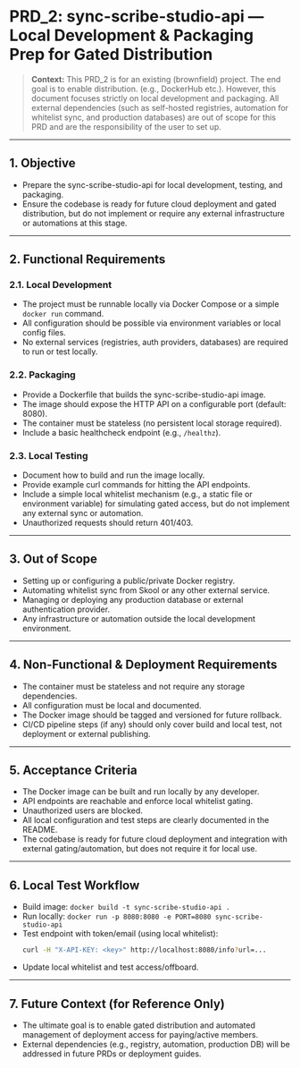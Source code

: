 # PRD_2: sync-scribe-studio-api — Local Development & Packaging Prep for Gated Distribution

> **Context:**
> This PRD_2 is for an existing (brownfield) project. The end goal is to enable distribution. (e.g., DockerHub etc.). However, this document focuses strictly on local development and packaging. All external dependencies (such as self-hosted registries, automation for whitelist sync, and production databases) are out of scope for this PRD and are the responsibility of the user to set up.

---

## 1. Objective
- Prepare the sync-scribe-studio-api for local development, testing, and packaging.
- Ensure the codebase is ready for future cloud deployment and gated distribution, but do not implement or require any external infrastructure or automations at this stage.

---

## 2. Functional Requirements

### 2.1. Local Development
- The project must be runnable locally via Docker Compose or a simple `docker run` command.
- All configuration should be possible via environment variables or local config files.
- No external services (registries, auth providers, databases) are required to run or test locally.

### 2.2. Packaging
- Provide a Dockerfile that builds the sync-scribe-studio-api image.
- The image should expose the HTTP API on a configurable port (default: 8080).
- The container must be stateless (no persistent local storage required).
- Include a basic healthcheck endpoint (e.g., `/healthz`).

### 2.3. Local Testing
- Document how to build and run the image locally.
- Provide example curl commands for hitting the API endpoints.
- Include a simple local whitelist mechanism (e.g., a static file or environment variable) for simulating gated access, but do not implement any external sync or automation.
- Unauthorized requests should return 401/403.

---

## 3. Out of Scope
- Setting up or configuring a public/private Docker registry.
- Automating whitelist sync from Skool or any other external service.
- Managing or deploying any production database or external authentication provider.
- Any infrastructure or automation outside the local development environment.

---

## 4. Non-Functional & Deployment Requirements
- The container must be stateless and not require any storage dependencies.
- All configuration must be local and documented.
- The Docker image should be tagged and versioned for future rollback.
- CI/CD pipeline steps (if any) should only cover build and local test, not deployment or external publishing.

---

## 5. Acceptance Criteria
- The Docker image can be built and run locally by any developer.
- API endpoints are reachable and enforce local whitelist gating.
- Unauthorized users are blocked.
- All local configuration and test steps are clearly documented in the README.
- The codebase is ready for future cloud deployment and integration with external gating/automation, but does not require it for local use.

---

## 6. Local Test Workflow
- Build image: `docker build -t sync-scribe-studio-api .`
- Run locally: `docker run -p 8080:8080 -e PORT=8080 sync-scribe-studio-api`
- Test endpoint with token/email (using local whitelist):
  ```bash
  curl -H "X-API-KEY: <key>" http://localhost:8080/info?url=...
  ```
- Update local whitelist and test access/offboard.

---

## 7. Future Context (for Reference Only)
- The ultimate goal is to enable gated distribution and automated management of deployment access for paying/active members.
- External dependencies (e.g., registry, automation, production DB) will be addressed in future PRDs or deployment guides.